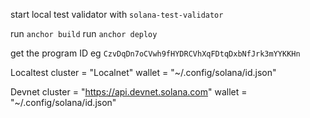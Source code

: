 start local test validator with `solana-test-validator`

run `anchor build`
run `anchor deploy`

get the program ID eg `CzvDqDn7oCVwh9fHYDRCVhXqFDtqDxbNfJrk3mYYKKHn`

Localtest
cluster = "Localnet"
wallet = "~/.config/solana/id.json"

Devnet
cluster = "https://api.devnet.solana.com"
wallet = "~/.config/solana/id.json"
